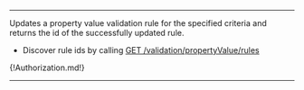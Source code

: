 ---

Updates a property value validation rule for the specified criteria and returns the id of the successfully updated rule.

- Discover rule ids by calling [GET /validation/propertyValue/rules](/api-groups/validation/apis/validation/operations/get-validation-propertyvalue-rules/)

{!Authorization.md!}

---